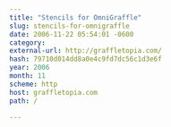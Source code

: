 ```yaml
---
title: "Stencils for OmniGraffle"
slug: stencils-for-omnigraffle
date: 2006-11-22 05:54:01 -0600
category: 
external-url: http://graffletopia.com/
hash: 79710d014dd8a0e4c9fd7dc56c1d3e6f
year: 2006
month: 11
scheme: http
host: graffletopia.com
path: /

---
```



